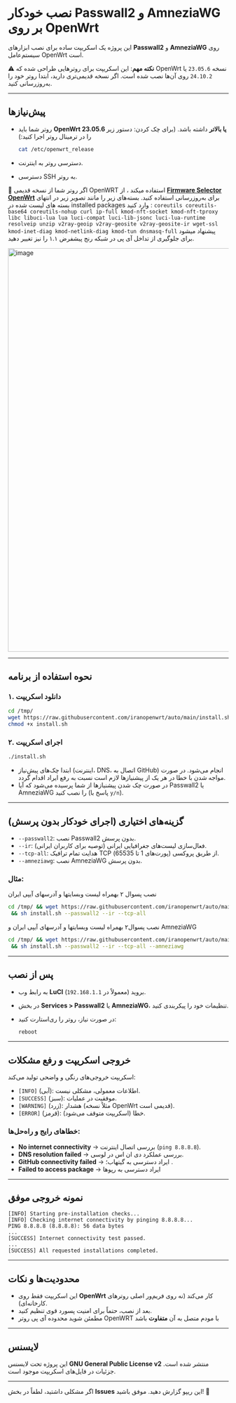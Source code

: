 # نصب خودکار Passwall2 و AmneziaWG بر روی OpenWrt

این پروژه یک اسکریپت ساده برای نصب ابزارهای **Passwall2** و **AmneziaWG** روی سیستم‌عامل OpenWrt است.

⚠️ **نکته مهم**: این اسکریپت برای روترهایی طراحی شده که OpenWrt نسخه `23.05.6` یا `24.10.2` روی آن‌ها نصب شده است. اگر نسخه قدیمی‌تری دارید، ابتدا روتر خود را به‌روزرسانی کنید.

---

## پیش‌نیازها

* روتر شما باید **OpenWrt 23.05.6 یا بالاتر** داشته باشد.
  (برای چک کردن: دستور زیر را در ترمینال روتر اجرا کنید:)

  ```sh
  cat /etc/openwrt_release
  ```
* دسترسی روتر به اینترنت.
* دسترسی SSH به روتر.

📌 اگر روتر شما از نسخه قدیمی OpenWRT استفاده میکند ، از **[Firmware Selector OpenWrt](https://firmware-selector.openwrt.org/)** برای به‌روزرسانی استفاده کنید.
بسته‌های زیر را مانند تصویر زیر در انتهای بسته های لیست شده در installed packages وارد کنید :
`coreutils coreutils-base64 coreutils-nohup curl ip-full kmod-nft-socket kmod-nft-tproxy libc libuci-lua lua luci-compat luci-lib-jsonc luci-lua-runtime resolveip unzip v2ray-geoip v2ray-geosite v2ray-geosite-ir wget-ssl kmod-inet-diag kmod-netlink-diag kmod-tun dnsmasq-full`
پیشنهاد میشود برای جلوگیری از تداخل آی پی در شبکه رنج پیشفرض ۱.۱ را نیز تغییر دهید. 

<img width="1060" height="919" alt="image" src="https://github.com/user-attachments/assets/ce880844-5d9a-48e4-815c-c6cd01490ec7" />


---

## نحوه استفاده از برنامه

### ۱. دانلود اسکریپت

```sh
cd /tmp/
wget https://raw.githubusercontent.com/iranopenwrt/auto/main/install.sh
chmod +x install.sh
```

### ۲. اجرای اسکریپت

```sh
./install.sh
```

* ابتدا چک‌های پیش‌نیاز (اینترنت، DNS، اتصال به GitHub) انجام می‌شود. در صورت مواجه شدن با خطا در هر یک از پیشنیازها لازم است نسبت به رفع ایراد اقدام گردد.  
* در صورت چک شدن پیشنیازها از شما پرسیده می‌شود که آیا Passwall2 یا AmneziaWG را نصب کنید (پاسخ با `y/n`).

---

## گزینه‌های اختیاری (اجرای خودکار بدون پرسش)

* `--passwall2`: نصب Passwall2 بدون پرسش.
* `--ir`: فعال‌سازی لیست‌های جغرافیایی ایرانی (توصیه برای کاربران ایرانی).
* `--tcp-all`: هدایت تمام ترافیک TCP (پورت‌های 1 تا 65535) از طریق پروکسی.
* `--amneziawg`: نصب AmneziaWG بدون پرسش.

### مثال:
نصب پسوال ۲ بهمراه لیست وبسایتها و آدرسهای آیپی ایران 
```sh
cd /tmp/ && wget https://raw.githubusercontent.com/iranopenwrt/auto/main/install.sh
 && sh install.sh --passwall2 --ir --tcp-all
```
نصب پسوال۲ بهمراه لیست وبسایتها و آدرسهای آیپی ایران و AmneziaWG

```sh
cd /tmp/ && wget https://raw.githubusercontent.com/iranopenwrt/auto/main/install.sh
 && sh install.sh --passwall2 --ir --tcp-all --amneziawg
```
---

## پس از نصب

* به رابط وب **LuCI** بروید (معمولاً در `192.168.1.1`).
* در بخش **Services > Passwall2** یا **AmneziaWG**، تنظیمات خود را پیکربندی کنید.
* در صورت نیاز، روتر را ری‌استارت کنید:

  ```sh
  reboot
  ```

---

## خروجی اسکریپت و رفع مشکلات

اسکریپت خروجی‌های رنگی و واضحی تولید می‌کند:

* `[INFO]` (آبی): اطلاعات معمولی، مشکلی نیست.
* `[SUCCESS]` (سبز): موفقیت در عملیات.
* `[WARNING]` (زرد): هشدار (مثلاً نسخه OpenWrt قدیمی است).
* `[ERROR]` (قرمز): خطا (اسکریپت متوقف می‌شود).

### خطاهای رایج و راه‌حل‌ها:

* **No internet connectivity** → بررسی اتصال اینترنت (`ping 8.8.8.8`).
* **DNS resolution failed** → بررسی عملکرد دی ان اس در لوسی.
* **GitHub connectivity failed** → ایراد دسترسی به گیتهاب؛ .
* **Failed to access package** → ایراد دسترسی به رپوها

---

## نمونه خروجی موفق

```text
[INFO] Starting pre-installation checks...
[INFO] Checking internet connectivity by pinging 8.8.8.8...
PING 8.8.8.8 (8.8.8.8): 56 data bytes
...
[SUCCESS] Internet connectivity test passed.
...
[SUCCESS] All requested installations completed.
```

---

## محدودیت‌ها و نکات

* این اسکریپت فقط روی **OpenWrt** کار می‌کند (نه روی فریم‌ور اصلی روترهای کارخانه‌ای).
* بعد از نصب، حتماً برای امنیت پسورد قوی تنظیم کنید.
* مطمئن شوید محدوده آی پی روتر OpenWRT با مودم متصل به آن **متفاوت** باشد

---

## لایسنس

این پروژه تحت لایسنس **GNU General Public License v2** منتشر شده است.
جزئیات در فایل‌های اسکریپت موجود است.

---

اگر مشکلی داشتید، لطفاً در بخش **Issues** این ریپو گزارش دهید.
موفق باشید! 🚀
